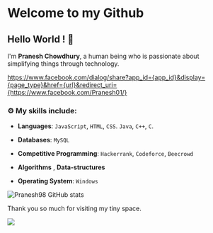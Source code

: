 
# Welcome to my Github
## Hello World ! :wave:

I'm **Pranesh Chowdhury**, a human being who is passionate about simplifying things through technology.

https://www.facebook.com/dialog/share?app_id={app_id}&display={page_type}&href={url}&redirect_uri={https://www.facebook.com/Pranesh01/}


### :gear: My skills include:

- **Languages**: `JavaScript`, `HTML`, `CSS`. `Java`, `C++`, `C`.

- **Databases**: `MySQL`

- **Competitive Programming**: `Hackerrank`, `Codeforce`, `Beecrowd`
    
- **Algorithms** , **Data-structures**

- **Operating System**: `Windows`

![Pranesh98 GitHub stats](https://github-readme-stats.vercel.app/api?username=Pranesh98&theme=dark&show_icons=true)


Thank you so much for visiting my tiny space.

![](https://komarev.com/ghpvc/?username=Pranesh98)
